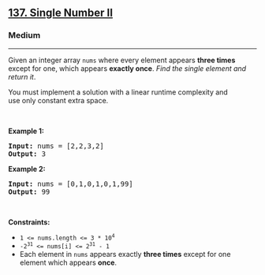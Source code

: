 <h2><a href="https://leetcode.com/problems/single-number-ii/">137. Single Number II</a></h2><h3>Medium</h3><hr><div style="user-select: auto;"><p style="user-select: auto;">Given an integer array <code style="user-select: auto;">nums</code> where&nbsp;every element appears <strong style="user-select: auto;">three times</strong> except for one, which appears <strong style="user-select: auto;">exactly once</strong>. <em style="user-select: auto;">Find the single element and return it</em>.</p>

<p style="user-select: auto;">You must&nbsp;implement a solution with a linear runtime complexity and use&nbsp;only constant&nbsp;extra space.</p>

<p style="user-select: auto;">&nbsp;</p>
<p style="user-select: auto;"><strong style="user-select: auto;">Example 1:</strong></p>
<pre style="user-select: auto;"><strong style="user-select: auto;">Input:</strong> nums = [2,2,3,2]
<strong style="user-select: auto;">Output:</strong> 3
</pre><p style="user-select: auto;"><strong style="user-select: auto;">Example 2:</strong></p>
<pre style="user-select: auto;"><strong style="user-select: auto;">Input:</strong> nums = [0,1,0,1,0,1,99]
<strong style="user-select: auto;">Output:</strong> 99
</pre>
<p style="user-select: auto;">&nbsp;</p>
<p style="user-select: auto;"><strong style="user-select: auto;">Constraints:</strong></p>

<ul style="user-select: auto;">
	<li style="user-select: auto;"><code style="user-select: auto;">1 &lt;= nums.length &lt;= 3 * 10<sup style="user-select: auto;">4</sup></code></li>
	<li style="user-select: auto;"><code style="user-select: auto;">-2<sup style="user-select: auto;">31</sup> &lt;= nums[i] &lt;= 2<sup style="user-select: auto;">31</sup> - 1</code></li>
	<li style="user-select: auto;">Each element in <code style="user-select: auto;">nums</code> appears exactly <strong style="user-select: auto;">three times</strong> except for one element which appears <strong style="user-select: auto;">once</strong>.</li>
</ul>
</div>